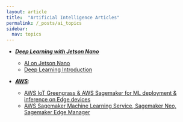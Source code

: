 ```yaml
---
layout: article
title:  "Artificial Intelligence Articles"
permalink: /_posts/ai_topics
sidebar:
  nav: topics
---
```


- __*<u>Deep Learning with Jetson Nano</u>*__
  - [AI on Jetson Nano](/_post/ml_ai_dl/ai_on_jetson_nano)
  - [Deep Learning Introduction](/_post/ml_ai/deep_learning_introduction)

- __*<u>AWS</u>*__:
  - [AWS IoT Greengrass & AWS Sagemaker for ML deployment & inference on Edge devices](/_posts/aws/ml/iot/sagemaker-greengrass-v1-v2-ml-inference)
  - [AWS Sagemaker Machine Learning Service, Sagemaker Neo, Sagemaker Edge Manager](/_posts/aws/ml/sagemaker/edge)
